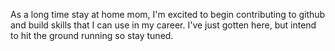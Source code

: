As a long time stay at home mom, I'm excited to begin contributing to github and build skills that I can use in my career.  I've just gotten here, but intend to hit the ground running so stay tuned.
